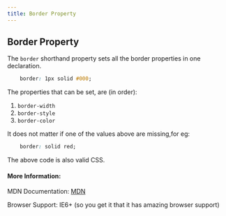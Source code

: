 ```yaml
---
title: Border Property
---
```

## Border Property

The ```border``` shorthand property sets all the border properties in one declaration. 
```css 
    border: 1px solid #000;
```

The properties that can be set, are (in order): 
1. ```border-width```
2. ```border-style```
3. ```border-color```

It does not matter if one of the values above are missing,for eg: 

```css 
    border: solid red;
```
The above code is also valid CSS.

#### More Information:

MDN Documentation: [MDN](https://developer.mozilla.org/en-US/docs/Web/CSS/border)

Browser Support: IE6+ (so you get it that it has amazing browser support)
